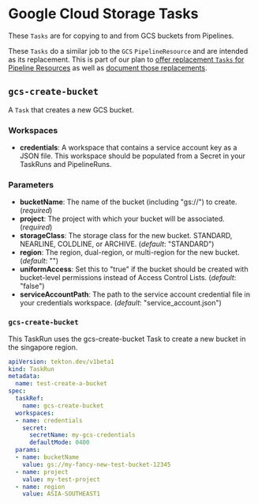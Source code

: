 # Google Cloud Storage Tasks

These `Tasks` are for copying to and from GCS buckets from Pipelines.

These `Tasks` do a similar job to the `GCS` `PipelineResource` and
are intended as its replacement. This is part of our plan to [offer replacement
`Tasks` for Pipeline Resources](https://github.com/tektoncd/catalog/issues/95)
as well as
[document those replacements](https://github.com/tektoncd/pipeline/issues/1369).



## `gcs-create-bucket`

A `Task` that creates a new GCS bucket.

### Workspaces

* **credentials**: A workspace that contains a service account key as a JSON file.
    This workspace should be populated from a Secret in your TaskRuns and PipelineRuns.

### Parameters

* **bucketName**: The name of the bucket (including "gs://") to create. (_required_)
* **project**: The project with which your bucket will be associated. (_required_)
* **storageClass**: The storage class for the new bucket. STANDARD, NEARLINE, COLDLINE, or ARCHIVE. (_default_: "STANDARD")
* **region**: The region, dual-region, or multi-region for the new bucket. (_default_: "")
* **uniformAccess**: Set this to "true" if the bucket should be created with bucket-level permissions instead of Access Control Lists. (_default_: "false")
* **serviceAccountPath**: The path to the service account credential file in your credentials workspace. (_default_: "service\_account.json")



### `gcs-create-bucket`

This TaskRun uses the gcs-create-bucket Task to create a new bucket in the singapore region.

```yaml
apiVersion: tekton.dev/v1beta1
kind: TaskRun
metadata:
  name: test-create-a-bucket
spec:
  taskRef:
    name: gcs-create-bucket
  workspaces:
  - name: credentials
    secret:
      secretName: my-gcs-credentials
      defaultMode: 0400
  params:
  - name: bucketName
    value: gs://my-fancy-new-test-bucket-12345
  - name: project
    value: my-test-project
  - name: region
    value: ASIA-SOUTHEAST1
```